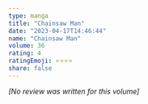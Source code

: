 ```yaml
---
type: manga
title: "Chainsaw Man"
date: "2023-04-17T14:46:44"
name: "Chainsaw Man"
volume: 36
rating: 4
ratingEmoji: ⭐️⭐️⭐️⭐️
share: false
---
```


*[No review was written for this volume]*
